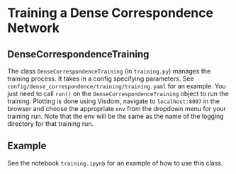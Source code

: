 
# Training a Dense Correspondence Network

## DenseCorrespondenceTraining

The class `DenseCorrespondenceTraining` (in `training.py`) manages the training process. It takes in a config specifying parameters. See `config/dense_correspondence/training/training.yaml` for an example. You just need to call `run()` on the `DenseCorrespondenceTraining` object to run the training. Plotting is done using Visdom, navigate to `localhost:8097` in the browser and choose the appropriate `env` from the dropdown menu for your training run. Note that the env will be the same as the name of the logging directory for that training run.


## Example
See the notebook `training.ipynb` for an example of how to use this class.
